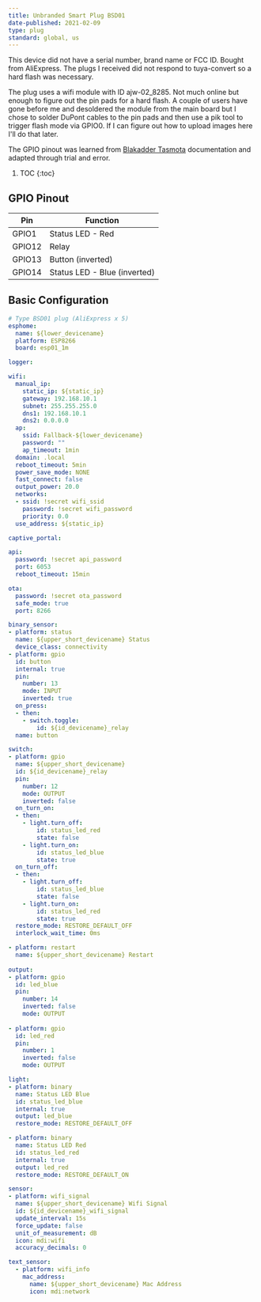 ```yaml
---
title: Unbranded Smart Plug BSD01
date-published: 2021-02-09
type: plug
standard: global, us
---
```


This device did not have a serial number, brand name or FCC ID. Bought from AliExpress. The plugs I received did not respond to tuya-convert so a hard flash was necessary.

The plug uses a wifi module with ID ajw-02_8285. Not much online but enough to figure out the pin pads for a hard flash. A couple of users have gone before me and desoldered the module from the main board but I chose to solder DuPont cables to the pin pads and then use a pik tool to trigger flash mode via GPIO0. If I can figure out how to upload images here I'll do that later.

The GPIO pinout was learned from [Blakadder Tasmota](https://templates.blakadder.com/BSD01.html) documentation and adapted through trial and error.

1. TOC
{:toc}

## GPIO Pinout

| Pin     | Function                           |
|---------|------------------------------------|
| GPIO1   | Status LED - Red                   |
| GPIO12  | Relay                              |
| GPIO13  | Button (inverted)                  |
| GPIO14  | Status LED - Blue (inverted)       |

## Basic Configuration

```yaml
# Type BSD01 plug (AliExpress x 5)
esphome:
  name: ${lower_devicename}
  platform: ESP8266
  board: esp01_1m

logger:

wifi:
  manual_ip:
    static_ip: ${static_ip}
    gateway: 192.168.10.1
    subnet: 255.255.255.0
    dns1: 192.168.10.1
    dns2: 0.0.0.0
  ap:
    ssid: Fallback-${lower_devicename}
    password: ""
    ap_timeout: 1min
  domain: .local
  reboot_timeout: 5min
  power_save_mode: NONE
  fast_connect: false
  output_power: 20.0
  networks:
  - ssid: !secret wifi_ssid
    password: !secret wifi_password
    priority: 0.0
  use_address: ${static_ip}

captive_portal:

api:
  password: !secret api_password
  port: 6053
  reboot_timeout: 15min

ota:
  password: !secret ota_password
  safe_mode: true
  port: 8266

binary_sensor:
- platform: status
  name: ${upper_short_devicename} Status
  device_class: connectivity
- platform: gpio
  id: button
  internal: true
  pin:
    number: 13
    mode: INPUT
    inverted: true
  on_press:
  - then:
    - switch.toggle:
        id: ${id_devicename}_relay
  name: button

switch:
- platform: gpio
  name: ${upper_short_devicename}
  id: ${id_devicename}_relay
  pin:
    number: 12
    mode: OUTPUT
    inverted: false
  on_turn_on:
  - then:
    - light.turn_off:
        id: status_led_red
        state: false
    - light.turn_on:
        id: status_led_blue
        state: true
  on_turn_off:
  - then:
    - light.turn_off:
        id: status_led_blue
        state: false
    - light.turn_on:
        id: status_led_red
        state: true
  restore_mode: RESTORE_DEFAULT_OFF
  interlock_wait_time: 0ms

- platform: restart
  name: ${upper_short_devicename} Restart
  
output:
- platform: gpio
  id: led_blue
  pin:
    number: 14
    inverted: false
    mode: OUTPUT
    
- platform: gpio
  id: led_red
  pin:
    number: 1
    inverted: false
    mode: OUTPUT

light:
- platform: binary
  name: Status LED Blue
  id: status_led_blue
  internal: true
  output: led_blue
  restore_mode: RESTORE_DEFAULT_OFF

- platform: binary
  name: Status LED Red
  id: status_led_red
  internal: true
  output: led_red
  restore_mode: RESTORE_DEFAULT_ON

sensor:
- platform: wifi_signal
  name: ${upper_short_devicename} Wifi Signal
  id: ${id_devicename}_wifi_signal
  update_interval: 15s
  force_update: false
  unit_of_measurement: dB
  icon: mdi:wifi
  accuracy_decimals: 0

text_sensor:
  - platform: wifi_info
    mac_address:
      name: ${upper_short_devicename} Mac Address
      icon: mdi:network
```
